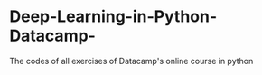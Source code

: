 # Deep-Learning-in-Python-Datacamp-
The codes of all exercises of Datacamp's online course in python
